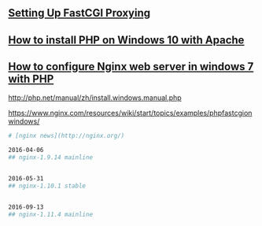 #

## [Setting Up FastCGI Proxying](http://nginx.org/en/docs/beginners_guide.html)


## [How to install PHP on Windows 10 with Apache](https://www.youtube.com/watch?v=HjK4EqSPD_8)


## [How to configure Nginx web server in windows 7 with PHP](https://www.youtube.com/watch?v=K9Pf4RigRvI)


http://php.net/manual/zh/install.windows.manual.php  

https://www.nginx.com/resources/wiki/start/topics/examples/phpfastcgionwindows/


```sh
# [nginx news](http://nginx.org/)

2016-04-06  
## nginx-1.9.14 mainline


2016-05-31	  
## nginx-1.10.1 stable


2016-09-13	  
## nginx-1.11.4 mainline
```
